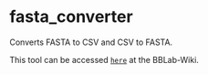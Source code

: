 # fasta_converter

Converts FASTA to CSV and CSV to FASTA.

This tool can be accessed [`here`] at the BBLab-Wiki.

[`here`]: https://bblab-hivresearchtools.ca/django/tools/fasta_converter/
